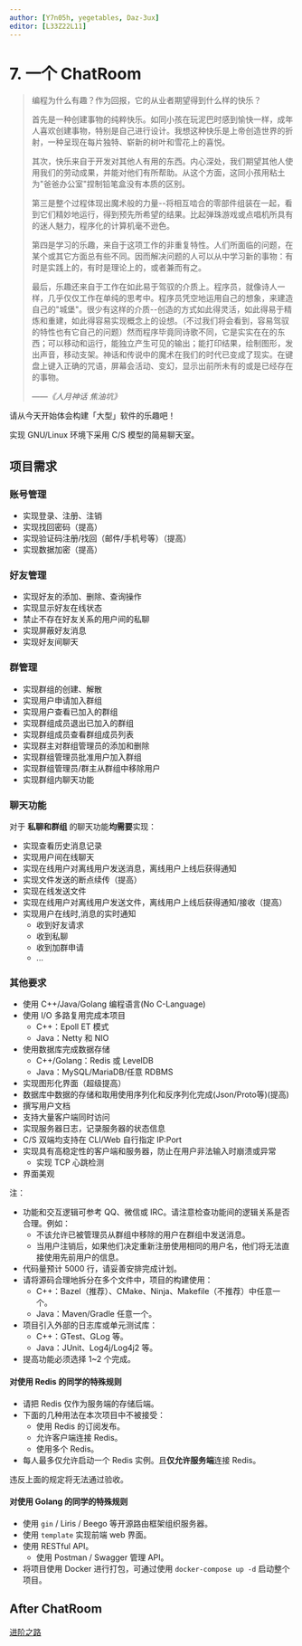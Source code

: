 ```yaml
---
author: [Y7n05h, yegetables, Daz-3ux]
editor: [L33Z22L11]
---
```


# 7. 一个 ChatRoom

> 编程为什么有趣？作为回报，它的从业者期望得到什么样的快乐？
>
> 首先是一种创建事物的纯粹快乐。如同小孩在玩泥巴时感到愉快一样，成年人喜欢创建事物，特别是自己进行设计。我想这种快乐是上帝创造世界的折射，一种呈现在每片独特、崭新的树叶和雪花上的喜悦。
>
> 其次，快乐来自于开发对其他人有用的东西。内心深处，我们期望其他人使用我们的劳动成果，并能对他们有所帮助。从这个方面，这同小孩用粘土为"爸爸办公室"捏制铅笔盒没有本质的区别。
>
> 第三是整个过程体现出魔术般的力量--将相互啮合的零部件组装在一起，看到它们精妙地运行，得到预先所希望的结果。比起弹珠游戏或点唱机所具有的迷人魅力，程序化的计算机毫不逊色。
>
> 第四是学习的乐趣，来自于这项工作的非重复特性。人们所面临的问题，在某个或其它方面总有些不同。因而解决问题的人可以从中学习新的事物：有时是实践上的，有时是理论上的，或者兼而有之。
>
> 最后，乐趣还来自于工作在如此易于驾驭的介质上。程序员，就像诗人一样，几乎仅仅工作在单纯的思考中。程序员凭空地运用自己的想象，来建造自己的"城堡"。很少有这样的介质--创造的方式如此得灵活，如此得易于精炼和重建，如此得容易实现概念上的设想。（不过我们将会看到，容易驾驭的特性也有它自己的问题）然而程序毕竟同诗歌不同，它是实实在在的东西；可以移动和运行，能独立产生可见的输出；能打印结果，绘制图形，发出声音，移动支架。神话和传说中的魔术在我们的时代已变成了现实。在键盘上键入正确的咒语，屏幕会活动、变幻，显示出前所未有的或是已经存在的事物。
>
> ——*《人月神话 焦油坑》*

请从今天开始体会构建「大型」软件的乐趣吧！

实现 GNU/Linux 环境下采用 C/S 模型的简易聊天室。

## 项目需求

### 账号管理

- 实现登录、注册、注销
- 实现找回密码（提高）
- 实现验证码注册/找回（邮件/手机号等）（提高）
- 实现数据加密（提高）

### 好友管理

- 实现好友的添加、删除、查询操作
- 实现显示好友在线状态
- 禁止不存在好友关系的用户间的私聊
- 实现屏蔽好友消息
- 实现好友间聊天

### 群管理

- 实现群组的创建、解散
- 实现用户申请加入群组
- 实现用户查看已加入的群组
- 实现群组成员退出已加入的群组
- 实现群组成员查看群组成员列表
- 实现群主对群组管理员的添加和删除
- 实现群组管理员批准用户加入群组
- 实现群组管理员/群主从群组中移除用户
- 实现群组内聊天功能

### 聊天功能

对于 **私聊和群组** 的聊天功能**均需要**实现：

- 实现查看历史消息记录
- 实现用户间在线聊天
- 实现在线用户对离线用户发送消息，离线用户上线后获得通知
- 实现文件发送的断点续传（提高）
- 实现在线发送文件
- 实现在线用户对离线用户发送文件，离线用户上线后获得通知/接收（提高）
- 实现用户在线时,消息的实时通知
    - 收到好友请求
    - 收到私聊
    - 收到加群申请
    - ...

### 其他要求

- 使用 C++/Java/Golang 编程语言(No C-Language)
- 使用 I/O 多路复用完成本项目
    - C++：Epoll ET 模式
    - Java：Netty 和 NIO
- 使用数据库完成数据存储
    - C++/Golang：Redis 或 LevelDB
    - Java：MySQL/MariaDB/任意 RDBMS
- 实现图形化界面（超级提高）
- 数据库中数据的存储和取用使用序列化和反序列化完成(Json/Proto等)(提高)
- 撰写用户文档
- 支持大量客户端同时访问
- 实现服务器日志，记录服务器的状态信息
- C/S 双端均支持在 CLI/Web 自行指定 IP:Port
- 实现具有高稳定性的客户端和服务器，防止在用户非法输入时崩溃或异常
    - 实现 TCP 心跳检测
- 界面美观

注：

- 功能和交互逻辑可参考 QQ、微信或 IRC。请注意检查功能间的逻辑关系是否合理。例如：
    - 不该允许已被管理员从群组中移除的用户在群组中发送消息。
    - 当用户注销后，如果他们决定重新注册使用相同的用户名，他们将无法直接使用先前用户的信息。
- 代码量预计 5000 行，请妥善安排完成计划。
- 请将源码合理地拆分在多个文件中，项目的构建使用：
    - C++：Bazel（推荐）、CMake、Ninja、Makefile（不推荐）中任意一个。
    - Java：Maven/Gradle 任意一个。
- 项目引入外部的日志库或单元测试库：
    - C++：GTest、GLog 等。
    - Java：JUnit、Log4j/Log4j2 等。
- 提高功能必须选择 1~2 个完成。

#### 对使用 Redis 的同学的特殊规则

- 请把 Redis 仅作为服务端的存储后端。
- 下面的几种用法在本次项目中不被接受：
    - 使用 Redis 的订阅发布。
    - 允许客户端连接 Redis。
    - 使用多个 Redis。
- 每人最多仅允许启动一个 Redis 实例。且**仅允许服务端**连接 Redis。

违反上面的规定将无法通过验收。

#### 对使用 Golang 的同学的特殊规则

- 使用 `gin` / Liris / Beego 等开源路由框架组织服务器。
- 使用 `template` 实现前端 web 界面。
- 使用 RESTful API。
    - 使用 Postman / Swagger 管理 API。
- 将项目使用 Docker 进行打包，可通过使用 `docker-compose up -d` 启动整个项目。

## After ChatRoom

[进阶之路](plan8-server.md)
